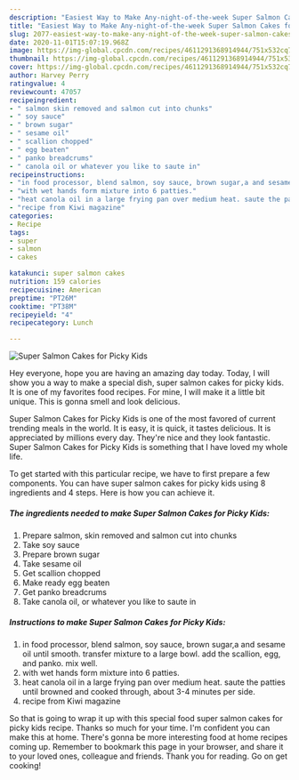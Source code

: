 ```yaml
---
description: "Easiest Way to Make Any-night-of-the-week Super Salmon Cakes for Picky Kids"
title: "Easiest Way to Make Any-night-of-the-week Super Salmon Cakes for Picky Kids"
slug: 2077-easiest-way-to-make-any-night-of-the-week-super-salmon-cakes-for-picky-kids
date: 2020-11-01T15:07:19.968Z
image: https://img-global.cpcdn.com/recipes/4611291368914944/751x532cq70/super-salmon-cakes-for-picky-kids-recipe-main-photo.jpg
thumbnail: https://img-global.cpcdn.com/recipes/4611291368914944/751x532cq70/super-salmon-cakes-for-picky-kids-recipe-main-photo.jpg
cover: https://img-global.cpcdn.com/recipes/4611291368914944/751x532cq70/super-salmon-cakes-for-picky-kids-recipe-main-photo.jpg
author: Harvey Perry
ratingvalue: 4
reviewcount: 47057
recipeingredient:
- " salmon skin removed and salmon cut into chunks"
- " soy sauce"
- " brown sugar"
- " sesame oil"
- " scallion chopped"
- " egg beaten"
- " panko breadcrums"
- " canola oil or whatever you like to saute in"
recipeinstructions:
- "in food processor, blend salmon, soy sauce, brown sugar,a and sesame oil until smooth. transfer mixture to a large bowl. add the scallion, egg, and panko. mix well."
- "with wet hands form mixture into 6 patties."
- "heat canola oil in a large frying pan over medium heat. saute the patties until browned and cooked through, about 3-4 minutes per side."
- "recipe from Kiwi magazine"
categories:
- Recipe
tags:
- super
- salmon
- cakes

katakunci: super salmon cakes 
nutrition: 159 calories
recipecuisine: American
preptime: "PT26M"
cooktime: "PT38M"
recipeyield: "4"
recipecategory: Lunch

---
```



![Super Salmon Cakes for Picky Kids](https://img-global.cpcdn.com/recipes/4611291368914944/751x532cq70/super-salmon-cakes-for-picky-kids-recipe-main-photo.jpg)

Hey everyone, hope you are having an amazing day today. Today, I will show you a way to make a special dish, super salmon cakes for picky kids. It is one of my favorites food recipes. For mine, I will make it a little bit unique. This is gonna smell and look delicious.



Super Salmon Cakes for Picky Kids is one of the most favored of current trending meals in the world. It is easy, it is quick, it tastes delicious. It is appreciated by millions every day. They're nice and they look fantastic. Super Salmon Cakes for Picky Kids is something that I have loved my whole life.


To get started with this particular recipe, we have to first prepare a few components. You can have super salmon cakes for picky kids using 8 ingredients and 4 steps. Here is how you can achieve it.

<!--inarticleads1-->

##### The ingredients needed to make Super Salmon Cakes for Picky Kids:

1. Prepare  salmon, skin removed and salmon cut into chunks
1. Take  soy sauce
1. Prepare  brown sugar
1. Take  sesame oil
1. Get  scallion chopped
1. Make ready  egg beaten
1. Get  panko breadcrums
1. Take  canola oil, or whatever you like to saute in




<!--inarticleads2-->

##### Instructions to make Super Salmon Cakes for Picky Kids:

1. in food processor, blend salmon, soy sauce, brown sugar,a and sesame oil until smooth. transfer mixture to a large bowl. add the scallion, egg, and panko. mix well.
1. with wet hands form mixture into 6 patties.
1. heat canola oil in a large frying pan over medium heat. saute the patties until browned and cooked through, about 3-4 minutes per side.
1. recipe from Kiwi magazine




So that is going to wrap it up with this special food super salmon cakes for picky kids recipe. Thanks so much for your time. I'm confident you can make this at home. There's gonna be more interesting food at home recipes coming up. Remember to bookmark this page in your browser, and share it to your loved ones, colleague and friends. Thank you for reading. Go on get cooking!
